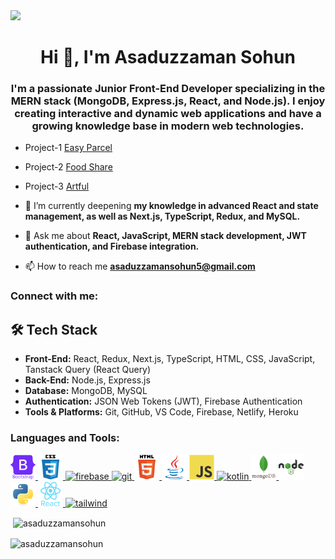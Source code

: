 <a href="https://www.facebook.com/mirhussainmurtaza/">
<img src="https://i.imgur.com/YTCP7uE.gif" />
</a>

<h1 align="center">Hi 👋, I'm Asaduzzaman Sohun</h1>
<h3 align="center">I'm a passionate Junior Front-End Developer specializing in the MERN stack (MongoDB, Express.js, React, and Node.js). I enjoy creating interactive and dynamic web applications and have a growing knowledge base in modern web technologies.</h3>

- Project-1 [Easy Parcel](https://github.com/AsaduzzamanSohun/easy-parcel-client?tab=readme-ov-file)
- Project-2 [Food Share](https://github.com/AsaduzzamanSohun/foodshare)
- Project-3 [Artful](https://github.com/AsaduzzamanSohun/artful-client)

- 🌱 I’m currently deepening **my knowledge in advanced React and state management, as well as Next.js, TypeScript, Redux, and MySQL.**

- 💬 Ask me about **React, JavaScript, MERN stack development, JWT authentication, and Firebase integration.**

- 📫 How to reach me **asaduzzamansohun5@gmail.com**

<h3 align="left">Connect with me:</h3>
<p align="left">
</p>

## 🛠️ Tech Stack

- **Front-End:** React, Redux, Next.js, TypeScript, HTML, CSS, JavaScript, Tanstack Query (React Query)
- **Back-End:** Node.js, Express.js
- **Database:** MongoDB, MySQL
- **Authentication:** JSON Web Tokens (JWT), Firebase Authentication
- **Tools & Platforms:** Git, GitHub, VS Code, Firebase, Netlify, Heroku

<h3 align="left">Languages and Tools:</h3>
<p align="left"> <a href="https://getbootstrap.com" target="_blank" rel="noreferrer"> <img src="https://raw.githubusercontent.com/devicons/devicon/master/icons/bootstrap/bootstrap-plain-wordmark.svg" alt="bootstrap" width="40" height="40"/> </a> <a href="https://www.w3schools.com/css/" target="_blank" rel="noreferrer"> <img src="https://raw.githubusercontent.com/devicons/devicon/master/icons/css3/css3-original-wordmark.svg" alt="css3" width="40" height="40"/> </a> <a href="https://firebase.google.com/" target="_blank" rel="noreferrer"> <img src="https://www.vectorlogo.zone/logos/firebase/firebase-icon.svg" alt="firebase" width="40" height="40"/> </a> <a href="https://git-scm.com/" target="_blank" rel="noreferrer"> <img src="https://www.vectorlogo.zone/logos/git-scm/git-scm-icon.svg" alt="git" width="40" height="40"/> </a> <a href="https://www.w3.org/html/" target="_blank" rel="noreferrer"> <img src="https://raw.githubusercontent.com/devicons/devicon/master/icons/html5/html5-original-wordmark.svg" alt="html5" width="40" height="40"/> </a> <a href="https://www.java.com" target="_blank" rel="noreferrer"> <img src="https://raw.githubusercontent.com/devicons/devicon/master/icons/java/java-original.svg" alt="java" width="40" height="40"/> </a> <a href="https://developer.mozilla.org/en-US/docs/Web/JavaScript" target="_blank" rel="noreferrer"> <img src="https://raw.githubusercontent.com/devicons/devicon/master/icons/javascript/javascript-original.svg" alt="javascript" width="40" height="40"/> </a> <a href="https://kotlinlang.org" target="_blank" rel="noreferrer"> <img src="https://www.vectorlogo.zone/logos/kotlinlang/kotlinlang-icon.svg" alt="kotlin" width="40" height="40"/> </a> <a href="https://www.mongodb.com/" target="_blank" rel="noreferrer"> <img src="https://raw.githubusercontent.com/devicons/devicon/master/icons/mongodb/mongodb-original-wordmark.svg" alt="mongodb" width="40" height="40"/> </a> <a href="https://nodejs.org" target="_blank" rel="noreferrer"> <img src="https://raw.githubusercontent.com/devicons/devicon/master/icons/nodejs/nodejs-original-wordmark.svg" alt="nodejs" width="40" height="40"/> </a> <a href="https://www.python.org" target="_blank" rel="noreferrer"> <img src="https://raw.githubusercontent.com/devicons/devicon/master/icons/python/python-original.svg" alt="python" width="40" height="40"/> </a> <a href="https://reactjs.org/" target="_blank" rel="noreferrer"> <img src="https://raw.githubusercontent.com/devicons/devicon/master/icons/react/react-original-wordmark.svg" alt="react" width="40" height="40"/> </a> <a href="https://tailwindcss.com/" target="_blank" rel="noreferrer"> <img src="https://www.vectorlogo.zone/logos/tailwindcss/tailwindcss-icon.svg" alt="tailwind" width="40" height="40"/> </a> </p>

<p>&nbsp;<img align="center" src="https://github-readme-stats.vercel.app/api?username=asaduzzamansohun&show_icons=true&locale=en" alt="asaduzzamansohun" /></p>


<p><img align="center" src="https://github-readme-streak-stats.herokuapp.com/?user=asaduzzamansohun&" alt="asaduzzamansohun" /></p>
